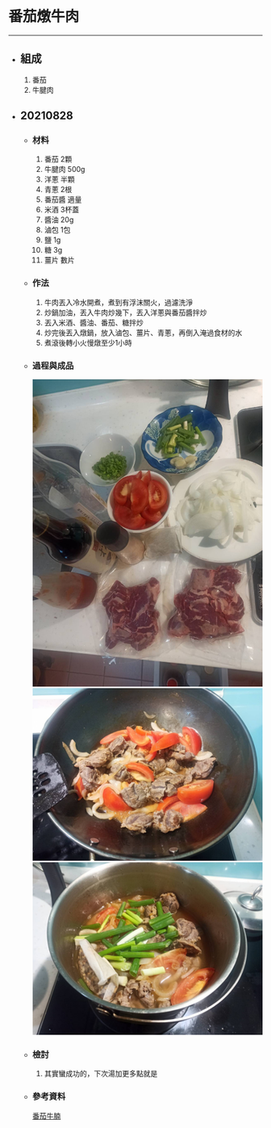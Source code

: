 # 番茄燉牛肉
---
+ ## 組成
  1. 番茄
  2. 牛腱肉

+ ## 20210828
  + ### 材料
    1. 番茄 2顆
    2. 牛腱肉   500g
    3. 洋蔥 半顆
    4. 青蔥 2根
    5. 番茄醬   適量
    6. 米酒 3杯蓋
    7. 醬油 20g
    8. 滷包 1包
    9. 鹽   1g
    10. 糖  3g
    11. 薑片 數片
  
  + ### 作法
    1. 牛肉丟入冷水開煮，煮到有浮沫關火，過濾洗淨
    2. 炒鍋加油，丟入牛肉炒幾下，丟入洋蔥與番茄醬拌炒
    3. 丟入米酒、醬油、番茄、糖拌炒
    4. 炒完後丟入燉鍋，放入滷包、薑片、青蔥，再倒入淹過食材的水
    5. 煮滾後轉小火慢燉至少1小時
  
  + ### 過程與成品
    ![](../../Image/20210828_1.jpg)
    ![](../../Image/20210828_2.jpg)
    ![](../../Image/20210828_3.jpg)
  
  + ### 檢討
    1. 其實蠻成功的，下次湯加更多點就是
  
  + ### 參考資料
    [番茄牛腩](https://youtu.be/hp3hCRRvZ-c)